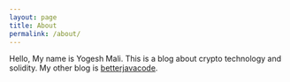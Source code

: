 ```yaml
---
layout: page
title: About
permalink: /about/
---
```


Hello, My name is Yogesh Mali. This is a blog about crypto technology and solidity. My other 
blog is [betterjavacode](https://betterjavacode.com).
